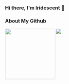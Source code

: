 ### Hi there, I'm Iridescent 👋 

<!-- #### You are my ![Visitor Count](https://profile-counter.glitch.me/Iridescent-cdu/count.svg)th visitor. -->

### About My Github

<img height='165' src="https://github-readme-stats-sigma-five.vercel.app/api?username=Iridescent-cdu&show_icons=true&theme=dark" align="left" />
<img  src="https://github-readme-stats.vercel.app/api/top-langs/?username=Iridescent-cdu&layout=compact&theme=dark" /> 
<!-- <img src="https://github-readme-stats.vercel.app/api/top-langs/?username=Iridescent-cdu&langs_count=6&theme=dark" align="left" /> -->

<!--
**Iridescent-cdu/Iridescent-cdu** is a ✨ _special_ ✨ repository because its `README.md` (this file) appears on your GitHub profile.

Here are some ideas to get you started:

- 🔭 I’m currently working on ...
- 🌱 I’m currently learning ...
- 👯 I’m looking to collaborate on ...
- 🤔 I’m looking for help with ...
- 💬 Ask me about ...
- 📫 How to reach me: ...
- 😄 Pronouns: ...
- ⚡ Fun fact: ...
-->
